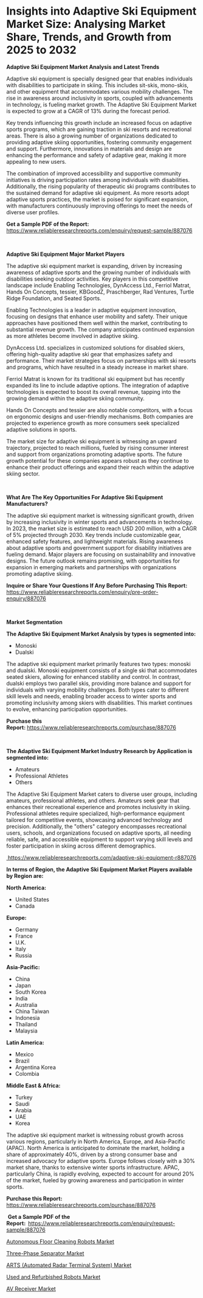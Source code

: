 <p><h1>Insights into Adaptive Ski Equipment Market Size: Analysing Market Share, Trends, and Growth from 2025 to 2032</h1></p><p><strong>Adaptive Ski Equipment Market Analysis and Latest Trends</strong></p>
<p><p>Adaptive ski equipment is specially designed gear that enables individuals with disabilities to participate in skiing. This includes sit-skis, mono-skis, and other equipment that accommodates various mobility challenges. The rise in awareness around inclusivity in sports, coupled with advancements in technology, is fueling market growth. The Adaptive Ski Equipment Market is expected to grow at a CAGR of 13% during the forecast period. </p><p>Key trends influencing this growth include an increased focus on adaptive sports programs, which are gaining traction in ski resorts and recreational areas. There is also a growing number of organizations dedicated to providing adaptive skiing opportunities, fostering community engagement and support. Furthermore, innovations in materials and design are enhancing the performance and safety of adaptive gear, making it more appealing to new users. </p><p>The combination of improved accessibility and supportive community initiatives is driving participation rates among individuals with disabilities. Additionally, the rising popularity of therapeutic ski programs contributes to the sustained demand for adaptive ski equipment. As more resorts adopt adaptive sports practices, the market is poised for significant expansion, with manufacturers continuously improving offerings to meet the needs of diverse user profiles.</p></p>
<p><strong>Get a Sample PDF of the Report:&nbsp;</strong> <a href="https://www.reliableresearchreports.com/enquiry/request-sample/887076?utm_campaign=3278&utm_medium=2&utm_source=Github&utm_content=ia&utm_term=04042025&utm_id=adaptive-ski-equipment">https://www.reliableresearchreports.com/enquiry/request-sample/887076</a></p>
<p>&nbsp;</p>
<p><strong>Adaptive Ski Equipment Major Market Players</strong></p>
<p><p>The adaptive ski equipment market is expanding, driven by increasing awareness of adaptive sports and the growing number of individuals with disabilities seeking outdoor activities. Key players in this competitive landscape include Enabling Technologies, DynAccess Ltd., Ferriol Matrat, Hands On Concepts, tessier, KBGoodZ, Praschberger, Rad Ventures, Turtle Ridge Foundation, and Seated Sports.</p><p>Enabling Technologies is a leader in adaptive equipment innovation, focusing on designs that enhance user mobility and safety. Their unique approaches have positioned them well within the market, contributing to substantial revenue growth. The company anticipates continued expansion as more athletes become involved in adaptive skiing.</p><p>DynAccess Ltd. specializes in customized solutions for disabled skiers, offering high-quality adaptive ski gear that emphasizes safety and performance. Their market strategies focus on partnerships with ski resorts and programs, which have resulted in a steady increase in market share.</p><p>Ferriol Matrat is known for its traditional ski equipment but has recently expanded its line to include adaptive options. The integration of adaptive technologies is expected to boost its overall revenue, tapping into the growing demand within the adaptive skiing community.</p><p>Hands On Concepts and tessier are also notable competitors, with a focus on ergonomic designs and user-friendly mechanisms. Both companies are projected to experience growth as more consumers seek specialized adaptive solutions in sports.</p><p>The market size for adaptive ski equipment is witnessing an upward trajectory, projected to reach millions, fueled by rising consumer interest and support from organizations promoting adaptive sports. The future growth potential for these companies appears robust as they continue to enhance their product offerings and expand their reach within the adaptive skiing sector.</p></p>
<p>&nbsp;</p>
<p><strong>What Are The Key Opportunities For Adaptive Ski Equipment Manufacturers?</strong></p>
<p><p>The adaptive ski equipment market is witnessing significant growth, driven by increasing inclusivity in winter sports and advancements in technology. In 2023, the market size is estimated to reach USD 200 million, with a CAGR of 5% projected through 2030. Key trends include customizable gear, enhanced safety features, and lightweight materials. Rising awareness about adaptive sports and government support for disability initiatives are fueling demand. Major players are focusing on sustainability and innovative designs. The future outlook remains promising, with opportunities for expansion in emerging markets and partnerships with organizations promoting adaptive skiing.</p></p>
<p><strong>Inquire or Share Your Questions If Any Before Purchasing This Report:</strong> <a href="https://www.reliableresearchreports.com/enquiry/pre-order-enquiry/887076?utm_campaign=3278&utm_medium=2&utm_source=Github&utm_content=ia&utm_term=04042025&utm_id=adaptive-ski-equipment">https://www.reliableresearchreports.com/enquiry/pre-order-enquiry/887076</a></p>
<p>&nbsp;</p>
<p><strong>Market Segmentation</strong></p>
<p><strong>The Adaptive Ski Equipment Market Analysis by types is segmented into:</strong></p>
<p><ul><li>Monoski</li><li>Dualski</li></ul></p>
<p><p>The adaptive ski equipment market primarily features two types: monoski and dualski. Monoski equipment consists of a single ski that accommodates seated skiers, allowing for enhanced stability and control. In contrast, dualski employs two parallel skis, providing more balance and support for individuals with varying mobility challenges. Both types cater to different skill levels and needs, enabling broader access to winter sports and promoting inclusivity among skiers with disabilities. This market continues to evolve, enhancing participation opportunities.</p></p>
<p><strong>Purchase this Report:&nbsp;</strong><a href="https://www.reliableresearchreports.com/purchase/887076?utm_campaign=3278&utm_medium=2&utm_source=Github&utm_content=ia&utm_term=04042025&utm_id=adaptive-ski-equipment">https://www.reliableresearchreports.com/purchase/887076</a></p>
<p>&nbsp;</p>
<p><strong>The Adaptive Ski Equipment Market Industry Research by Application is segmented into:</strong></p>
<p><ul><li>Amateurs</li><li>Professional Athletes</li><li>Others</li></ul></p>
<p><p>The Adaptive Ski Equipment Market caters to diverse user groups, including amateurs, professional athletes, and others. Amateurs seek gear that enhances their recreational experience and promotes inclusivity in skiing. Professional athletes require specialized, high-performance equipment tailored for competitive events, showcasing advanced technology and precision. Additionally, the "others" category encompasses recreational users, schools, and organizations focused on adaptive sports, all needing reliable, safe, and accessible equipment to support varying skill levels and foster participation in skiing across different demographics.</p></p>
<p><a href="https://www.reliableresearchreports.com/adaptive-ski-equipment-r887076?utm_campaign=3278&utm_medium=2&utm_source=Github&utm_content=ia&utm_term=04042025&utm_id=adaptive-ski-equipment">&nbsp;https://www.reliableresearchreports.com/adaptive-ski-equipment-r887076</a></p>
<p><strong>In terms of Region, the Adaptive Ski Equipment Market Players available by Region are:</strong></p>
<p>
    <p> <strong> North America: </strong>
        <ul>
            <li>United States</li>
            <li>Canada</li>
        </ul>
        </p> 
    <p> <strong> Europe: </strong>
        <ul>
            <li>Germany</li>
            <li>France</li>
            <li>U.K.</li>
            <li>Italy</li>
            <li>Russia</li>
        </ul>
        </p> 
    <p> <strong> Asia-Pacific: </strong>
        <ul>
            <li>China</li>
            <li>Japan</li>
            <li>South Korea</li>
            <li>India</li>
            <li>Australia</li>
            <li>China Taiwan</li>
            <li>Indonesia</li>
            <li>Thailand</li>
            <li>Malaysia</li>
        </ul>
        </p> 
    <p> <strong> Latin America: </strong>
        <ul>
            <li>Mexico</li>
            <li>Brazil</li>
            <li>Argentina Korea</li>
            <li>Colombia</li>
        </ul>
        </p> 
    <p> <strong> Middle East & Africa: </strong>
        <ul>
            <li>Turkey</li>
            <li>Saudi</li>
            <li>Arabia</li>
            <li>UAE</li>
            <li>Korea</li>
        </ul>
    </p>
    </p>
<p><p>The adaptive ski equipment market is witnessing robust growth across various regions, particularly in North America, Europe, and Asia-Pacific (APAC). North America is anticipated to dominate the market, holding a share of approximately 40%, driven by a strong consumer base and increased advocacy for adaptive sports. Europe follows closely with a 30% market share, thanks to extensive winter sports infrastructure. APAC, particularly China, is rapidly evolving, expected to account for around 20% of the market, fueled by growing awareness and participation in winter sports.</p></p>
<p><strong>Purchase this Report: </strong><a href="https://www.reliableresearchreports.com/purchase/887076?utm_campaign=3278&utm_medium=2&utm_source=Github&utm_content=ia&utm_term=04042025&utm_id=adaptive-ski-equipment">https://www.reliableresearchreports.com/purchase/887076</a></p>
<p>&nbsp;<strong>Get a Sample PDF of the Report:&nbsp;&nbsp;</strong><a href="https://www.reliableresearchreports.com/enquiry/request-sample/887076?utm_campaign=3278&utm_medium=2&utm_source=Github&utm_content=ia&utm_term=04042025&utm_id=adaptive-ski-equipment">https://www.reliableresearchreports.com/enquiry/request-sample/887076</a></p>
<p><strong></strong></p>
<p><p><a href="https://www.linkedin.com/pulse/autonomous-floor-cleaning-robots-market-trends-strategic-ez9ke?utm_campaign=3278&utm_medium=2&utm_source=Github&utm_content=ia&utm_term=04042025&utm_id=adaptive-ski-equipment">Autonomous Floor Cleaning Robots Market</a></p><p><a href="https://www.linkedin.com/pulse/comprehensive-study-three-phase-separator-market-size-growth-dgoue?utm_campaign=3278&utm_medium=2&utm_source=Github&utm_content=ia&utm_term=04042025&utm_id=adaptive-ski-equipment">Three-Phase Separator Market</a></p><p><a href="https://www.linkedin.com/pulse/comprehensive-analysis-arts-automated-radar-terminal-system-xjs5e?utm_campaign=3278&utm_medium=2&utm_source=Github&utm_content=ia&utm_term=04042025&utm_id=adaptive-ski-equipment">ARTS (Automated Radar Terminal System) Market</a></p><p><a href="https://www.linkedin.com/pulse/remarkable-cagr-64-research-thoroughly-analyzes-value-intqe?utm_campaign=3278&utm_medium=2&utm_source=Github&utm_content=ia&utm_term=04042025&utm_id=adaptive-ski-equipment">Used and Refurbished Robots Market</a></p><p><a href="https://github.com/naomaroaoonv/Market-Research-Report-List-1/blob/main/av-receiver-market.md?utm_campaign=3278&utm_medium=2&utm_source=Github&utm_content=ia&utm_term=04042025&utm_id=adaptive-ski-equipment">AV Receiver Market</a></p></p>